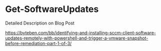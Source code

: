 # Get-SoftwareUpdates

Detailed Description on Blog Post

https://byteben.com/bb/identifying-and-installing-sccm-client-software-updates-remotely-with-powershell-and-trigger-a-vmware-snapshot-before-remediation-part-1-of-3/

